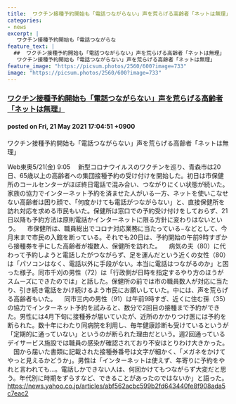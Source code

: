 ```yaml
---
title:  ワクチン接種予約開始も「電話つながらない」声を荒らげる高齢者「ネットは無理」  
categories:
- news
excerpt: |
   ワクチン接種予約開始も「電話つながらな
feature_text: |
  ##  ワクチン接種予約開始も「電話つながらない」声を荒らげる高齢者「ネットは無理」  
   ワクチン接種予約開始も「電話つながらない」声を荒らげる高齢者「ネットは無理」  
feature_image: "https://picsum.photos/2560/600?image=733"
image: "https://picsum.photos/2560/600?image=733"
---
```


### [ ワクチン接種予約開始も「電話つながらない」声を荒らげる高齢者「ネットは無理」  ](https://asahi.5ch.net/test/read.cgi/newsplus/1621584291/)
#### posted on Fri, 21 May 2021 17:04:51  +0900

 ワクチン接種予約開始も「電話つながらない」声を荒らげる高齢者「ネットは無理」  

<!--more-->


 Web東奥5/21(金) 9:05            　新型コロナウイルスのワクチンを巡り、青森市は20日、65歳以上の高齢者への集団接種予約の受け付けを開始した。初日は市保健所のコールセンターがほぼ終日電話で混み合い、つながりにくい状態が続いた。家族の協力でインターネット予約を済ませた人がいる一方、ネットを使いこなせない高齢者は困り顔で、「何度かけても電話がつながらない」と、直接保健所を訪れ対応を求める市民もいた。保健所は窓口での予約受け付けをしておらず、21日以降も予約方法は原則電話かインターネットに限る方針に変わりはないという。            　市保健所は、職員総出でコロナ対応業務に当たっている−などとして、今月末まで市民の入館を断っている。それでも20日は、予約開始の午前9時すぎから接種券を手にした高齢者が複数人、保健所を訪れた。            　病気の夫（80）に代わって予約しようと電話したがつながらず、足を運んだという近くの女性（80）は「パソコンはなく、電話以外に手段がない。本当に電話はつながるのか」と困った様子。同市千刈の男性（72）は「行政側が日時を指定するやり方のほうがスムーズにできたのでは」と話した。保健所の前では市の職員数人が対応に当たり、引き続き電話をかけ続けるよう市民にお願いしていた。中には、声を荒らげる高齢者もいた。            　同市三内の男性（91）は午前9時すぎ、近くに住む孫（35）の協力でインターネット予約を試みると、数分で2回目の接種まで予約ができた。男性には4月下旬に接種券が届いていたが、近所のかかりつけ医には予約を断られた。数十年にわたり同病院を利用し、毎年健康診断も受けているというが「定期的に通っていない」というのが断られた理由だという。週2回通っているデイサービス施設では職員の感染が確認されており不安はとりわけ大きかった。            　国から届いた書類に記載された接種券番号は文字が細かく、「メガネをかけてやっと見えるかどうか」。男性は「インターネットは使えず、年寄りに予約をやれと言われても…。電話しかできない人は、何回かけてもつながらず大変だと思う。年代別に時期をずらすなど、できることがあったのではないか」と語った。            https://news.yahoo.co.jp/articles/abf562acbc599b2fd643440fe8f908ada5c7eac2 

